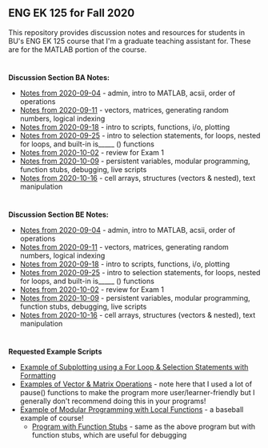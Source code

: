 ## ENG EK 125 for Fall 2020  
This repository provides discussion notes and resources for students in BU's ENG EK 125 course that I'm a graduate teaching assistant for. These are for the MATLAB portion of the course.

#
**Discussion Section BA Notes:**
- [Notes from 2020-09-04](https://github.com/leahgaeta/MATLAB-References/raw/master/Fall20Material/BA%20Discussion%201.pdf) - admin, intro to MATLAB, acsii, order of operations
- [Notes from 2020-09-11](https://github.com/leahgaeta/MATLAB-References/raw/master/Fall20Material/BA%20Discussion%202.pdf) - vectors, matrices, generating random numbers, logical indexing
- [Notes from 2020-09-18](https://github.com/leahgaeta/MATLAB-References/raw/master/Fall20Material/BA%20Discussion%203.pdf) - intro to scripts, functions, i/o, plotting
- [Notes from 2020-09-25](https://github.com/leahgaeta/MATLAB-References/raw/master/Fall20Material/BA%20Discussion%204.pdf) - intro to selection statements, for loops, nested for loops, and built-in is_____ () functions
- [Notes from 2020-10-02](https://github.com/leahgaeta/MATLAB-References/raw/master/Fall20Material/BA%20Discussion%205.pdf) - review for Exam 1
- [Notes from 2020-10-09](https://github.com/leahgaeta/MATLAB-References/raw/master/Fall20Material/BA%20Discussion%206.pdf) - persistent variables, modular programming, function stubs, debugging, live scripts
- [Notes from 2020-10-16]() - cell arrays, structures (vectors & nested), text manipulation

#
**Discussion Section BE Notes:**
- [Notes from 2020-09-04](https://github.com/leahgaeta/MATLAB-References/raw/master/Fall20Material/BE%20Discussion%201.pdf) - admin, intro to MATLAB, acsii, order of operations
- [Notes from 2020-09-11](https://github.com/leahgaeta/MATLAB-References/raw/master/Fall20Material/BE%20Discussion%202.pdf) - vectors, matrices, generating random numbers, logical indexing
- [Notes from 2020-09-18](https://github.com/leahgaeta/MATLAB-References/raw/master/Fall20Material/BE%20Discussion%203.pdf) - intro to scripts, functions, i/o, plotting
- [Notes from 2020-09-25](https://github.com/leahgaeta/MATLAB-References/raw/master/Fall20Material/BE%20Discussion%204.pdf) - intro to selection statements, for loops, nested for loops, and built-in is_____ () functions
- [Notes from 2020-10-02](https://github.com/leahgaeta/MATLAB-References/raw/master/Fall20Material/BE%20Discussion%205.pdf) - review for Exam 1
- [Notes from 2020-10-09](https://github.com/leahgaeta/MATLAB-References/raw/master/Fall20Material/BE%20Discussion%206.pdf) - persistent variables, modular programming, function stubs, debugging, live scripts
- [Notes from 2020-10-16]() - cell arrays, structures (vectors & nested), text manipulation

#
**Requested Example Scripts**
- [Example of Subplotting using a For Loop & Selection Statements with Formatting](https://raw.githubusercontent.com/leahgaeta/MATLAB-References/master/Fall20Material/subplot_example.m)
- [Examples of Vector & Matrix Operations](https://raw.githubusercontent.com/leahgaeta/MATLAB-References/master/Fall20Material/Intro_array_operations.m) - note here that I used a lot of pause() functions to make the program more user/learner-friendly but I generally don't recommend doing this in your programs!
- [Example of Modular Programming with Local Functions](https://raw.githubusercontent.com/leahgaeta/MATLAB-References/master/Fall20Material/ex_mod_prog_baseball.m) - a baseball example of course!
  - [Program with Function Stubs](https://raw.githubusercontent.com/leahgaeta/MATLAB-References/master/Fall20Material/prog_with_stubs.m) - same as the above program but with function stubs, which are useful for debugging

